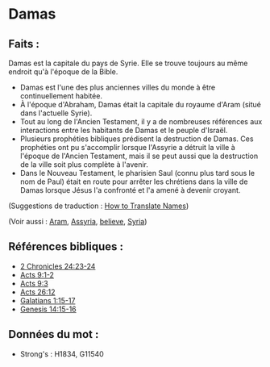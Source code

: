 # Damas

## Faits :

Damas est la capitale du pays de Syrie. Elle se trouve toujours au même endroit qu'à l'époque de la Bible.

* Damas est l'une des plus anciennes villes du monde à être continuellement habitée.
* À l'époque d'Abraham, Damas était la capitale du royaume d'Aram (situé dans l'actuelle Syrie).
* Tout au long de l'Ancien Testament, il y a de nombreuses références aux interactions entre les habitants de Damas et le peuple d'Israël.
* Plusieurs prophéties bibliques prédisent la destruction de Damas. Ces prophéties ont pu s'accomplir lorsque l'Assyrie a détruit la ville à l'époque de l'Ancien Testament, mais il se peut aussi que la destruction de la ville soit plus complète à l'avenir.
* Dans le Nouveau Testament, le pharisien Saul (connu plus tard sous le nom de Paul) était en route pour arrêter les chrétiens dans la ville de Damas lorsque Jésus l'a confronté et l'a amené à devenir croyant.

(Suggestions de traduction : [How to Translate Names](rc://en/ta/man/translate/translate-names))

(Voir aussi : [Aram](../names/aram.md), [Assyria](../names/assyria.md), [believe](../kt/believe.md), [Syria](../names/syria.md))

## Références bibliques :

* [2 Chronicles 24:23-24](rc://en/tn/help/2ch/24/23)
* [Acts 9:1-2](rc://en/tn/help/act/09/01)
* [Acts 9:3](rc://en/tn/help/act/09/03)
* [Acts 26:12](rc://en/tn/help/act/26/12)
* [Galatians 1:15-17](rc://en/tn/help/gal/01/15)
* [Genesis 14:15-16](rc://en/tn/help/gen/14/15)

## Données du mot :

* Strong's : H1834, G11540
